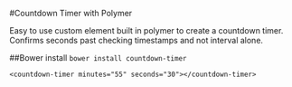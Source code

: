 #Countdown Timer with Polymer

Easy to use custom element built in polymer to create a countdown timer.
Confirms seconds past checking timestamps and not interval alone.

##Bower install
```bower install countdown-timer```

```<countdown-timer minutes="55" seconds="30"></countdown-timer>```

